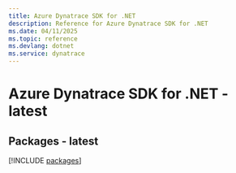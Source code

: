 ```yaml
---
title: Azure Dynatrace SDK for .NET
description: Reference for Azure Dynatrace SDK for .NET
ms.date: 04/11/2025
ms.topic: reference
ms.devlang: dotnet
ms.service: dynatrace
---
```

# Azure Dynatrace SDK for .NET - latest
## Packages - latest
[!INCLUDE [packages](dynatrace-index.md)]